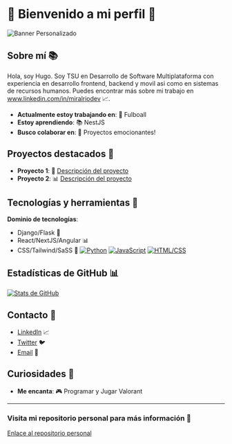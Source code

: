 # 🌟 Bienvenido a mi perfil 🌟

![Banner Personalizado](url-del-banner)

## Sobre mí 📚
Hola, soy Hugo. Soy TSU en Desarrollo de Software Multiplataforma con experiencia en desarrollo frontend, backend y movil asi como en sistemas de recursos humanos. Puedes encontrar más sobre mi trabajo en www.linkedin.com/in/miralriodev 📈.

- **Actualmente estoy trabajando en**: 🚀 Fulboall
- **Estoy aprendiendo**: 📚 NestJS
- **Busco colaborar en**: 🤝 Proyectos emocionantes!

## Proyectos destacados 🎯

- **Proyecto 1**: 🚀 [Descripción del proyecto](url-del-repositorio)
- **Proyecto 2**: 📊 [Descripción del proyecto](url-del-repositorio)

## Tecnologías y herramientas 🔧
**Dominio de tecnologías**: 
- Django/Flask 🐍
- React/NextJS/Angular  📊
- CSS/Tailwind/SaSS 🎨
[![Python](https://img.shields.io/badge/-Python-3776AB?style=flat&logo=python&logoColor=white)](https://www.python.org/)
[![JavaScript](https://img.shields.io/badge/-JavaScript-F7DF1E?style=flat&logo=javascript&logoColor=black)](https://www.javascript.com/)
[![HTML/CSS](https://img.shields.io/badge/-HTML/CSS-239120?style=flat&logo=html5&logoColor=white)](https://www.w3schools.com/html/)

## Estadísticas de GitHub 📊
[![Stats de GitHub](https://github-readme-stats.vercel.app/api?username=tu-usuario-github&show_icons=true&theme=radical)](https://github.com/anuraghazra/github-readme-stats)

## Contacto 📱
- [LinkedIn](www.linkedin.com/in/miralriodev) 📈
- [Twitter](url-de-twitter) 🐦
- [Email](miralriohugo7@gmail.com) 📧

## Curiosidades 🤔
- **Me encanta**: 🎮 Programar y Jugar Valorant

---

### Visita mi repositorio personal para más información 📁
[Enlace al repositorio personal](url-del-repositorio-personal)
